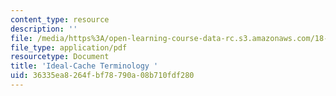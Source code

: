 ```yaml
---
content_type: resource
description: ''
file: /media/https%3A/open-learning-course-data-rc.s3.amazonaws.com/18-335j-introduction-to-numerical-methods-spring-2019/36335ea8264fbf78790a08b710fdf280_ideal-cache.pdf
file_type: application/pdf
resourcetype: Document
title: 'Ideal-Cache Terminology '
uid: 36335ea8-264f-bf78-790a-08b710fdf280
---
```

